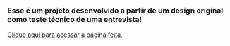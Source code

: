 <h3>Esse é um projeto desenvolvido a partir de um design original como teste técnico de uma entrevista!</h3>
<p><a href="https://gabriel-santi.github.io/slaca13/" target="_blank">Clique aqui para acessar a página feita.</a></p>
